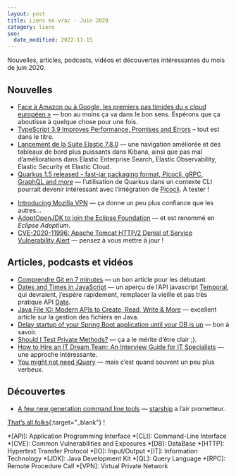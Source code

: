 ```yaml
---
layout: post
title: Liens en vrac - Juin 2020
category: liens
seo:
  date_modified: 2022-11-15
---
```


Nouvelles, articles, podcasts, vidéos et découvertes intéressantes du mois de juin 2020.

## Nouvelles

- [Face à Amazon ou à Google, les premiers pas timides du « cloud européen »](https://www.lemonde.fr/economie/article/2020/06/04/face-a-amazon-ou-a-google-les-premiers-pas-timides-du-cloud-europeen_6041797_3234.html)
  — bon au moins ça va dans le bon sens. Espérons que ça aboutisse à quelque chose pour une fois.
- [TypeScript 3.9 Improves Performance, Promises and Errors](https://www.infoq.com/news/2020/05/typescript-3-9-release/)
  – tout est dans le titre.
- [Lancement de la Suite Elastic 7.8.0](https://www.elastic.co/fr/blog/whats-new-in-elastic-stack-7-8-0-release)
  — une navigation améliorée et des tableaux de bord plus puissants dans Kibana, ainsi que pas mal d’améliorations dans
  Elastic Enterprise Search, Elastic Observability, Elastic Security et Elastic Cloud.
- [Quarkus 1.5 released - fast-jar packaging format, Picocli, gRPC, GraphQL and more](https://quarkus.io/blog/quarkus-1-5-final-released/)
  — l’utilisation de Quarkus dans un contexte CLI pourrait devenir intéressant avec l’intégration de
  [Picocli](https://picocli.info/). À tester !

* [Introducing Mozilla VPN](https://blog.mozilla.org/futurereleases/2020/06/18/introducing-firefox-private-network-vpns-official-product-the-mozilla-vpn/)
  — ça donne un peu plus confiance que les autres…
* [AdoptOpenJDK to join the Eclipse Foundation](https://blog.adoptopenjdk.net/2020/06/adoptopenjdk-to-join-the-eclipse-foundation/)
  — et est renommé en _Eclipse Adoptium_.
* [CVE-2020-11996: Apache Tomcat HTTP/2 Denial of Service Vulnerability Alert](https://nvd.nist.gov/vuln/detail/CVE-2020-11996)
  — pensez à vous mettre à jour !

## Articles, podcasts et vidéos

- [Comprendre Git en 7 minutes](https://www.jesuisundev.com/comprendre-git-en-7-minutes/)
  — un bon article pour les débutant.
- [Dates and Times in JavaScript](https://blogs.igalia.com/compilers/2020/06/23/dates-and-times-in-javascript/)
  — un aperçu de l’API javascript [Temporal](https://tc39.es/proposal-temporal/docs/cookbook.html), qui devraient,
  j’espère rapidement, remplacer la vieille et pas très pratique
  API [Date](https://www.w3schools.com/jsref/jsref_obj_date.asp).
- [Java File IO: Modern APIs to Create, Read, Write & More](https://www.marcobehler.com/guides/java-files)
  — excellent article sur la gestion des fichiers en Java.
- [Delay startup of your Spring Boot application until your DB is up](https://deinum.biz/2020-06-30-Wait-for-database-startup/)
  — bon à savoir.
- [Should I Test Private Methods?](http://shoulditestprivatemethods.com/)
  — ça a le mérite d’être clair ;).
- [How to Hire an IT Dream Team: An Interview Guide for IT Specialists](https://dzone.com/articles/how-to-conduct-an-interview-and-evaluate-developer)
  — une approche intéressante.
- [You might not need jQuery](http://youmightnotneedjquery.com/)
  — mais c’est quand souvent un peu plus verbeux.

## Découvertes

- [A few new generation command line tools](https://kushaldas.in/posts/a-few-new-generation-command-line-tools.html)
  — [starship](https://starship.rs/) a l’air prometteur.

[That’s all folks](https://www.youtube.com/watch?v=Adrw-zxiTe4 "Orff - Carmina Burana - Temple University Symphony Orchestra"){:target="_blank"} !

<!-- prettier-ignore-start -->
*[API]: Application Programming Interface
*[CLI]: Command-Line Interface
*[CVE]: Common Vulnerabilities and Exposures
*[DB]: DataBase
*[HTTP]: Hypertext Transfer Protocol
*[IO]: Input/Output
*[IT]: Information Technology
*[JDK]: Java Development Kit
*[QL]: Query Language
*[RPC]: Remote Procedure Call
*[VPN]: Virtual Private Network
<!-- prettier-ignore-end -->
